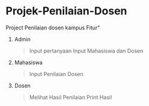 # Projek-Penilaian-Dosen

Project Penilaian dosen kampus
Fitur"
1. Admin
   > Input pertanyaan
   > Input Mahasiswa dan Dosen
   
2. Mahasiswa
   > Input Penilaian Dosen

3. Dosen
   > Melihat Hasil Penilaian
   > Print Hasil

